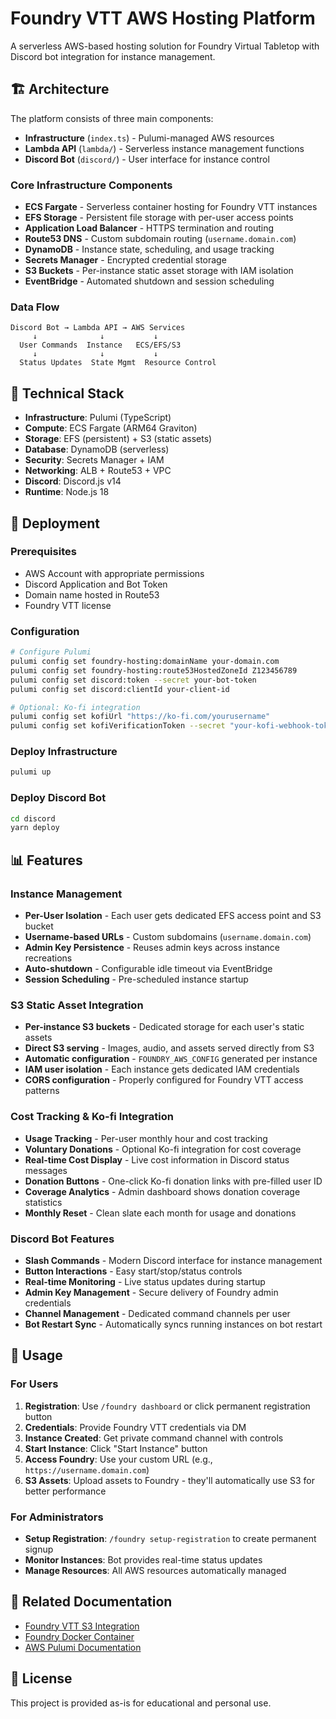 # Foundry VTT AWS Hosting Platform

A serverless AWS-based hosting solution for Foundry Virtual Tabletop with Discord bot integration for instance management.

## 🏗️ Architecture

The platform consists of three main components:

- **Infrastructure** (`index.ts`) - Pulumi-managed AWS resources
- **Lambda API** (`lambda/`) - Serverless instance management functions
- **Discord Bot** (`discord/`) - User interface for instance control

### Core Infrastructure Components

- **ECS Fargate** - Serverless container hosting for Foundry VTT instances
- **EFS Storage** - Persistent file storage with per-user access points
- **Application Load Balancer** - HTTPS termination and routing
- **Route53 DNS** - Custom subdomain routing (`username.domain.com`)
- **DynamoDB** - Instance state, scheduling, and usage tracking
- **Secrets Manager** - Encrypted credential storage
- **S3 Buckets** - Per-instance static asset storage with IAM isolation
- **EventBridge** - Automated shutdown and session scheduling

### Data Flow

```text
Discord Bot → Lambda API → AWS Services
     ↓              ↓           ↓
  User Commands  Instance   ECS/EFS/S3
     ↓              ↓           ↓
  Status Updates  State Mgmt  Resource Control
```

## 🔧 Technical Stack

- **Infrastructure**: Pulumi (TypeScript)
- **Compute**: ECS Fargate (ARM64 Graviton)
- **Storage**: EFS (persistent) + S3 (static assets)
- **Database**: DynamoDB (serverless)
- **Security**: Secrets Manager + IAM
- **Networking**: ALB + Route53 + VPC
- **Discord**: Discord.js v14
- **Runtime**: Node.js 18

## 🚀 Deployment

### Prerequisites

- AWS Account with appropriate permissions
- Discord Application and Bot Token
- Domain name hosted in Route53
- Foundry VTT license

### Configuration

```bash
# Configure Pulumi
pulumi config set foundry-hosting:domainName your-domain.com
pulumi config set foundry-hosting:route53HostedZoneId Z123456789
pulumi config set discord:token --secret your-bot-token
pulumi config set discord:clientId your-client-id

# Optional: Ko-fi integration
pulumi config set kofiUrl "https://ko-fi.com/yourusername"
pulumi config set kofiVerificationToken --secret "your-kofi-webhook-token"
```

### Deploy Infrastructure

```bash
pulumi up
```

### Deploy Discord Bot

```bash
cd discord
yarn deploy
```

## 📊 Features

### Instance Management

- **Per-User Isolation** - Each user gets dedicated EFS access point and S3 bucket
- **Username-based URLs** - Custom subdomains (`username.domain.com`)
- **Admin Key Persistence** - Reuses admin keys across instance recreations
- **Auto-shutdown** - Configurable idle timeout via EventBridge
- **Session Scheduling** - Pre-scheduled instance startup

### S3 Static Asset Integration

- **Per-instance S3 buckets** - Dedicated storage for each user's static assets
- **Direct S3 serving** - Images, audio, and assets served directly from S3
- **Automatic configuration** - `FOUNDRY_AWS_CONFIG` generated per instance
- **IAM user isolation** - Each instance gets dedicated IAM credentials
- **CORS configuration** - Properly configured for Foundry VTT access patterns

### Cost Tracking & Ko-fi Integration

- **Usage Tracking** - Per-user monthly hour and cost tracking
- **Voluntary Donations** - Optional Ko-fi integration for cost coverage
- **Real-time Cost Display** - Live cost information in Discord status messages
- **Donation Buttons** - One-click Ko-fi donation links with pre-filled user ID
- **Coverage Analytics** - Admin dashboard shows donation coverage statistics
- **Monthly Reset** - Clean slate each month for usage and donations

### Discord Bot Features

- **Slash Commands** - Modern Discord interface for instance management
- **Button Interactions** - Easy start/stop/status controls
- **Real-time Monitoring** - Live status updates during startup
- **Admin Key Management** - Secure delivery of Foundry admin credentials
- **Channel Management** - Dedicated command channels per user
- **Bot Restart Sync** - Automatically syncs running instances on bot restart

## 📖 Usage

### For Users

1. **Registration**: Use `/foundry dashboard` or click permanent registration button
2. **Credentials**: Provide Foundry VTT credentials via DM
3. **Instance Created**: Get private command channel with controls
4. **Start Instance**: Click "Start Instance" button
5. **Access Foundry**: Use your custom URL (e.g., `https://username.domain.com`)
6. **S3 Assets**: Upload assets to Foundry - they'll automatically use S3 for better performance

### For Administrators

- **Setup Registration**: `/foundry setup-registration` to create permanent signup
- **Monitor Instances**: Bot provides real-time status updates
- **Manage Resources**: All AWS resources automatically managed

## 🔗 Related Documentation

- [Foundry VTT S3 Integration](https://foundryvtt.com/article/aws-s3/)
- [Foundry Docker Container](https://github.com/felddy/foundryvtt-docker)
- [AWS Pulumi Documentation](https://www.pulumi.com/docs/clouds/aws/)

## 📝 License

This project is provided as-is for educational and personal use.

